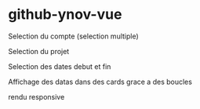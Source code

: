 # github-ynov-vue

Selection du compte (selection multiple)

Selection du projet

Selection des dates debut et fin

Affichage des datas dans des cards grace a des boucles

rendu responsive
